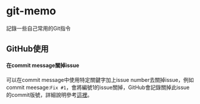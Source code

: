 # git-memo
記錄一些自己常用的Git指令

## GitHub使用

#### 在commit message關掉issue
可以在commit message中使用特定關鍵字加上issue number去關掉issue，例如commit meesage:`Fix #1`，會將編號1的issue關掉，GitHub會記錄關掉此issue的commit版號，詳細說明參考[這裡](https://help.github.com/articles/closing-issues-via-commit-messages/)。

